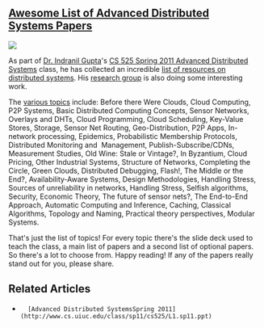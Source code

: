 ## [Awesome List of Advanced Distributed Systems Papers](/blog/2011/5/31/awesome-list-of-advanced-distributed-systems-papers.html)

    

    

![](http://farm4.static.flickr.com/3409/5782054366_19d7e33927_o.jpg)

As part of [Dr. Indranil Gupta](http://www.cs.uiuc.edu/homes/indy/)'s [CS 525 Spring 2011 Advanced Distributed Systems](http://www.cs.uiuc.edu/class/sp11/cs525/index.html) class, he has collected an incredible [list of resources on distributed systems](http://www.cs.uiuc.edu/class/sp11/cs525/sched.htm). His [research group](http://dprg.cs.uiuc.edu/publications) is also doing some interesting work.

The [various topics](http://www.cs.uiuc.edu/class/sp11/cs525/sched.htm) include: Before there Were Clouds, Cloud Computing, P2P Systems, Basic Distributed Computing Concepts, Sensor Networks, Overlays and DHTs, Cloud Programming, Cloud Scheduling, Key-Value Stores, Storage, Sensor Net Routing, Geo-Distribution, P2P Apps, In-network processing, Epidemics, Probabilistic Membership Protocols, Distributed Monitoring and  Management, Publish-Subscribe/CDNs, Measurement Studies, Old Wine: Stale or Vintage?, In Byzantium, Cloud Pricing, Other Industrial Systems, Structure of Networks, Completing the Circle, Green Clouds, Distributed Debugging, Flash!, The Middle or the End?, Availability-Aware Systems, Design Methodologies, Handling Stress, Sources of unreliability in networks, Handling Stress, Selfish algorithms, Security, Economic Theory, The future of sensor nets?, The End-to-End Approach, Automatic Computing and Inference, Caching, Classical Algorithms, Topology and Naming, Practical theory perspectives, Modular Systems.

That's just the list of topics! For every topic there's the slide deck used to teach the class, a main list of papers and a second list of optional papers. So there's a lot to choose from. Happy reading! If any of the papers really stand out for you, please share.

## Related Articles

*       [Advanced Distributed SystemsSpring 2011](http://www.cs.uiuc.edu/class/sp11/cs525/L1.sp11.ppt)     

    